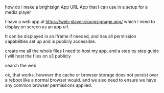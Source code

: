 how do i make a brightsign App URL App that I can use in a setup for a media player

I have a web app at https://web-player.skoopsignage.app/ which I need to display on screen as an app url.

It can be displayed in an iframe if needed, and has all permission capabilities set up and is publicly accessible.

create me all the whole files I need to host my app, and a step by step guide 
I will host the files on s3 publicly

search the web





ok, that works. however the cache or browser storage does not persist over a reboot like a normal browser would. and we also need to ensure we have any common browser permissions applied. 